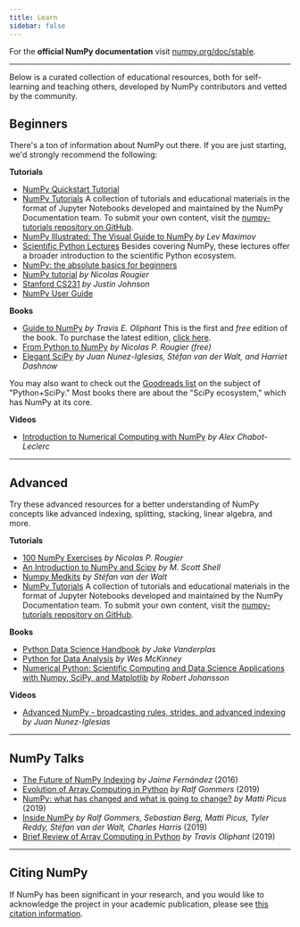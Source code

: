 ```yaml
---
title: Learn
sidebar: false
---
```


For the **official NumPy documentation** visit [numpy.org/doc/stable](https://numpy.org/doc/stable).

***

Below is a curated collection of educational resources, both for self-learning and 
teaching others, developed by NumPy contributors and vetted by the community.

## Beginners

There's a ton of information about NumPy out there. If you are just starting, we'd 
strongly recommend the following:

<i class="fas fa-chalkboard"></i> **Tutorials**

* [NumPy Quickstart Tutorial](https://numpy.org/devdocs/user/quickstart.html)
* [NumPy Tutorials](https://numpy.org/numpy-tutorials) A collection of tutorials and
  educational materials in the format of Jupyter Notebooks developed and maintained by
  the NumPy Documentation team. To submit your own content, visit the
  [numpy-tutorials repository on GitHub](https://github.com/numpy/numpy-tutorials).
* [NumPy Illustrated: The Visual Guide to NumPy](https://betterprogramming.pub/3b1d4976de1d?sk=57b908a77aa44075a49293fa1631dd9b)
  *by Lev Maximov*
* [Scientific Python Lectures](https://lectures.scientific-python.org/) Besides covering
  NumPy, these lectures offer a broader introduction to the scientific Python ecosystem.
* [NumPy: the absolute basics for beginners](https://numpy.org/devdocs/user/absolute_beginners.html)
* [NumPy tutorial](https://github.com/rougier/numpy-tutorial) *by Nicolas Rougier*
* [Stanford CS231](http://cs231n.github.io/python-numpy-tutorial/) *by Justin Johnson*
* [NumPy User Guide](https://numpy.org/devdocs)

<i class="fas fa-book"></i> **Books**

* [Guide to NumPy](https://web.mit.edu/dvp/Public/numpybook.pdf) *by Travis E. Oliphant*
  This is the first and *free* edition of the book. To purchase the latest edition,
  [click here](https://www.amazon.com/exec/obidos/ASIN/151730007X/acmorg-20).
* [From Python to NumPy](https://www.labri.fr/perso/nrougier/from-python-to-numpy/)
  *by Nicolas P. Rougier* *(free)*
* [Elegant SciPy](https://www.amazon.com/Elegant-SciPy-Art-Scientific-Python/dp/1491922877)
  *by Juan Nunez-Iglesias, Stéfan van der Walt, and Harriet Dashnow*

You may also want to check out the [Goodreads list](https://www.goodreads.com/shelf/show/python-scipy) 
on the subject of "Python+SciPy." Most books there are about the "SciPy ecosystem," 
which has NumPy at its core.

<i class="far fa-file-video"></i> **Videos**

* [Introduction to Numerical Computing with NumPy](http://youtu.be/ZB7BZMhfPgk) *by Alex Chabot-Leclerc*

***

## Advanced

Try these advanced resources for a better understanding of NumPy concepts like advanced indexing, splitting, stacking, linear algebra, and more.

<i class="fas fa-chalkboard"></i> **Tutorials**

* [100 NumPy Exercises](http://www.labri.fr/perso/nrougier/teaching/numpy.100/index.html)
  *by Nicolas P. Rougier*
* [An Introduction to NumPy and Scipy](https://engineering.ucsb.edu/~shell/che210d/numpy.pdf)
  *by M. Scott Shell*
* [Numpy Medkits](http://mentat.za.net/numpy/numpy_advanced_slides/)
  *by Stéfan van der Walt*
* [NumPy Tutorials](https://numpy.org/numpy-tutorials) A collection of tutorials and educational
  materials in the format of Jupyter Notebooks developed and maintained by the NumPy Documentation team.
  To submit your own content, visit the [numpy-tutorials repository on GitHub](https://github.com/numpy/numpy-tutorials).

<i class="fas fa-book"></i> **Books**

* [Python Data Science Handbook](https://www.amazon.com/Python-Data-Science-Handbook-Essential/dp/1098121228)
  *by Jake Vanderplas*
* [Python for Data Analysis](https://www.amazon.com/Python-Data-Analysis-Wrangling-Jupyter/dp/109810403X)
  *by Wes McKinney*
* [Numerical Python: Scientific Computing and Data Science Applications with Numpy, SciPy,
  and Matplotlib](https://www.amazon.com/Numerical-Python-Scientific-Applications-Matplotlib/dp/1484242459)
  *by Robert Johansson*

<i class="far fa-file-video"></i> **Videos**

* [Advanced NumPy - broadcasting rules, strides, and advanced indexing](https://www.youtube.com/watch?v=cYugp9IN1-Q)
  *by Juan Nunez-Iglesias*

***

## NumPy Talks

* [The Future of NumPy Indexing](https://www.youtube.com/watch?v=o0EacbIbf58) *by Jaime Fernández* (2016)
* [Evolution of Array Computing in Python](https://www.youtube.com/watch?v=HVLPJnvInzM&t=10s) *by Ralf Gommers* (2019)
* [NumPy: what has changed and what is going to change?](https://www.youtube.com/watch?v=YFLVQFjRmPY) *by Matti Picus* (2019)
* [Inside NumPy](https://www.youtube.com/watch?v=dBTJD_FDVjU) *by Ralf Gommers, Sebastian Berg, Matti Picus, Tyler Reddy, Stéfan van der Walt, Charles Harris* (2019)
* [Brief Review of Array Computing in Python](https://www.youtube.com/watch?v=f176j2g2eNc) *by Travis Oliphant* (2019)

***

## Citing NumPy

If NumPy has been significant in your research, and you would like to acknowledge the project in your academic publication, please see [this citation information](/citing-numpy).
